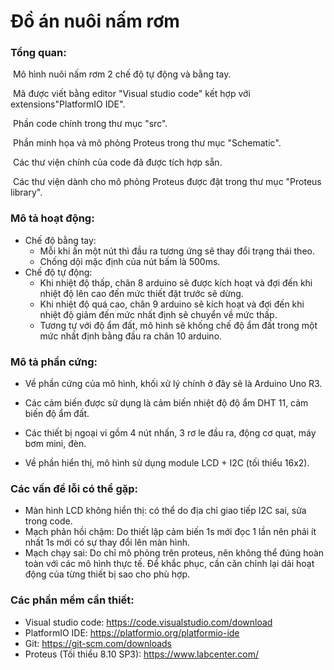 # Đồ án nuôi nấm rơm

### Tổng quan:

​	Mô hình nuôi nấm rơm 2 chế độ tự động và bằng tay.

​	Mã được viết bằng editor "Visual studio code" kết hợp với extensions"PlatformIO IDE".

​	Phần code chính trong thư mục "src".

​	Phần minh họa và mô phỏng Proteus trong thư mục "Schematic".

​	Các thư viện chính của code đã được tích hợp sẵn.

​	Các thư viện dành cho mô phỏng Proteus được đặt trong thư mục "Proteus library".

### Mô tả hoạt động:

- Chế độ bằng tay:
  - Mỗi khi ấn một nút thì đầu ra tương ứng sẽ thay đổi trạng thái theo.
  - Chống dội mặc định của nút bấm là 500ms.
- Chế độ tự động:
  - Khi nhiệt độ thấp, chân 8 arduino sẽ được kích hoạt và đợi đến khi nhiệt độ lên cao đến mức thiết đặt trước sẽ dừng.
  - Khi nhiệt độ quá cao, chân 9 arduino sẽ kích hoạt và đợi đến khi nhiệt độ giảm đến mức nhất định sẽ chuyển về mức thấp.
  - Tương tự với độ ẩm đất, mô hình sẽ khống chế độ ẩm đất trong một mức nhất định bằng đầu ra chân 10 arduino.

### Mô tả phần cứng:

- Về phần cứng của mô hình, khối xử lý chính ở đây sẽ là Arduino Uno R3.

- Các cảm biến được sử dụng là cảm biến nhiệt độ độ ẩm DHT 11, cảm biến độ ẩm đất.

- Các thiết bị ngoại vi gồm 4 nút nhấn, 3 rơ le đầu ra, động cơ quạt, máy bơm mini, đèn.

- Về phần hiển thị, mô hình sử dụng module LCD + I2C (tối thiểu 16x2).


### Các vấn đề lỗi có thể gặp:

- Màn hình LCD không hiển thị: có thể do địa chỉ giao tiếp I2C sai, sửa trong code.
- Mạch phản hồi chậm: Do thiết lập cảm biến 1s mới đọc 1 lần nên phải ít nhất 1s mới có sự thay đổi lên màn hình.
- Mạch chạy sai: Do chỉ mô phỏng trên proteus, nên không thể đúng hoàn toàn với các mô hình thực tế. Để khắc phục, cần căn chỉnh lại dải hoạt động của từng thiết bị sao cho phù hợp.



### Các phần mềm cần thiết:

- Visual studio code: https://code.visualstudio.com/download
- PlatformIO IDE: https://platformio.org/platformio-ide
- Git: https://git-scm.com/downloads
- Proteus (Tối thiểu 8.10 SP3): https://www.labcenter.com/
